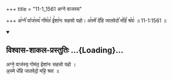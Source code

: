 +++
title = "11-1_1561 अग्ने वाजस्य"

+++
अ꣢ग्ने꣣ वा꣡ज꣢स्य꣣ गो꣡म꣢त꣣ ई꣡शा꣢नः सहसो यहो। अ꣣स्मे꣡ दे꣢हि जातवेदो꣣ म꣢हि꣣ श्र꣡वः꣢ ॥ 11-1:1561 ॥

<div class="js_include" newlevelforh1="2" title="विश्वास-शाकल-प्रस्तुतिः" unfilled url="/vedAH_Rk/shAkalam/saMhitA/vishvAsa-prastutiH/01/079/04_agne_vAjasya.md">
<details open><summary><h2>विश्वास-शाकल-प्रस्तुतिः ...{Loading}...</h2></summary>


अग्ने॒ वाज॑स्य॒ गोम॑त॒ ईशा॑नः सहसो यहो ।  
अ॒स्मे धे॑हि जातवेदो॒ महि॒ श्रवः॑ ॥

</details>
</div>
